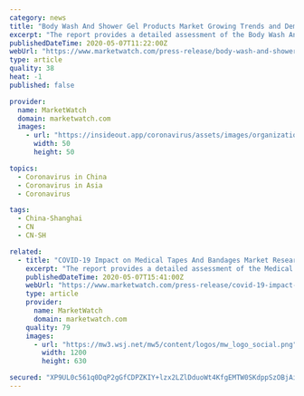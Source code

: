 ```yaml
---
category: news
title: "Body Wash And Shower Gel Products Market Growing Trends and Demand 2026: Unilever, Johnson, Shanghai Jahwa, LOreal"
excerpt: "The report provides a detailed assessment of the Body Wash And Shower Gel Products Market. This includes enabling technologies,"
publishedDateTime: 2020-05-07T11:22:00Z
webUrl: "https://www.marketwatch.com/press-release/body-wash-and-shower-gel-products-market-growing-trends-and-demand-2026-unilever-johnson-shanghai-jahwa-loreal-2020-05-07"
type: article
quality: 38
heat: -1
published: false

provider:
  name: MarketWatch
  domain: marketwatch.com
  images:
    - url: "https://insideout.app/coronavirus/assets/images/organizations/marketwatch.com-50x50.jpg"
      width: 50
      height: 50

topics:
  - Coronavirus in China
  - Coronavirus in Asia
  - Coronavirus

tags:
  - China-Shanghai
  - CN
  - CN-SH

related:
  - title: "COVID-19 Impact on Medical Tapes And Bandages Market Research, Analysis, Growth And Trends 2020 to 2026"
    excerpt: "The report provides a detailed assessment of the Medical Tapes And Bandages Market. This includes enabling technologies, key"
    publishedDateTime: 2020-05-07T15:41:00Z
    webUrl: "https://www.marketwatch.com/press-release/covid-19-impact-on-medical-tapes-and-bandages-market-research-analysis-growth-and-trends-2020-to-2026-2020-05-07"
    type: article
    provider:
      name: MarketWatch
      domain: marketwatch.com
    quality: 79
    images:
      - url: "https://mw3.wsj.net/mw5/content/logos/mw_logo_social.png"
        width: 1200
        height: 630

secured: "XP9UL0c561q0DqP2gGfCDPZKIY+lzx2LZlDduoWt4KfgEMTW0SKdppSzOBjAiLcBK5iUhbuuUI1Jl90Q1i2gu8BNRJ2kAgkcLhZbmFtY2QUlaGWU0jDbk4a1ZpiMucwcawsPgKeiGc0eSsKc0sLq4wnHes74LLfdagzEJmm4myLlWLimPeNcGrQUzc8rh0TQgB54Wp7yxVp5Oh/fSr3jHCHU5UeluAO2T0CPuJHIlwxID1ffGzhfFRhZmOH5aZoSjn6Gb/YJHvciB68A0j93+NSuU9jo6hh5yIjaR9QUg8pn89vhB1W53sIL83AU5rqs;iI9is7Q2lCnnbRLEvH4gWg=="
---
```


